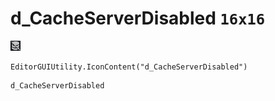 # d_CacheServerDisabled `16x16`
<img src="/img/d_CacheServerDisabled.png" width=16 height=16>

``` CSharp
EditorGUIUtility.IconContent("d_CacheServerDisabled")
```
```
d_CacheServerDisabled
```
